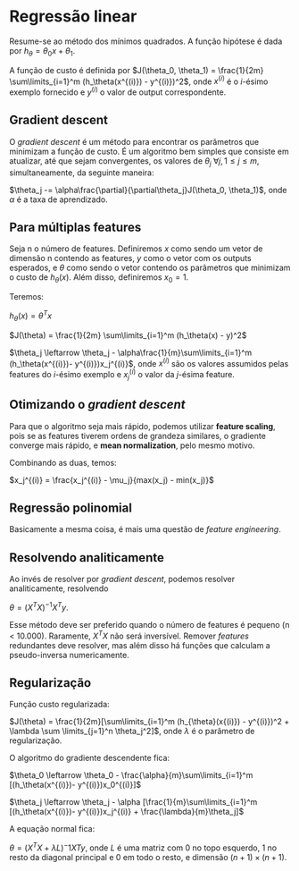 # Regressão linear

Resume-se ao método dos mínimos quadrados.
A função hipótese é dada por $h_\theta = \theta_0 x + \theta_1$.

A função de custo é definida por $J(\theta_0, \theta_1) = \frac{1}{2m} \sum\limits_{i=1}^m
(h_\theta(x^{(i)}) - y^{(i)})^2$, onde $x^{(i)}$ é o $i$-ésimo exemplo fornecido e $y^{(i)}$
o valor de output correspondente.

## Gradient descent

O _gradient descent_ é um método para encontrar os parâmetros que minimizam a função de custo.
É um algoritmo bem simples que consiste em atualizar, até que sejam convergentes, os valores
de $\theta_j$ $\forall j, 1 \leq j \leq m$, simultaneamente, da seguinte maneira:

$\theta_j -= \alpha\frac{\partial}{\partial\theta_j}J(\theta_0, \theta_1)$, onde $\alpha$ é a
taxa de aprendizado.

## Para múltiplas features

Seja n o número de features. Definiremos $x$ como sendo um vetor de dimensão n contendo as features,
$y$ como o vetor com os outputs esperados, e $\theta$ como sendo o vetor contendo os parâmetros que
minimizam o custo de $h_\theta(x)$. Além disso, definiremos $x_0 = 1$.

Teremos:

$h_\theta(x) = \theta^Tx$

$J(\theta) = \frac{1}{2m} \sum\limits_{i=1}^m (h_\theta(x) - y)^2$

$\theta_j \leftarrow \theta_j - \alpha\frac{1}{m}\sum\limits_{i=1}^m (h_\theta(x^{(i)})- y^{(i)})x_j^{(i)}$, onde $x^{(i)}$
são os valores assumidos pelas features do $i$-ésimo exemplo e $x_j^{(i)}$ o valor da $j$-ésima feature.

## Otimizando o _gradient descent_

Para que o algoritmo seja mais rápido, podemos utilizar **feature scaling**, pois se as features
tiverem ordens de grandeza similares, o gradiente converge mais rápido, e **mean normalization**,
pelo mesmo motivo.

Combinando as duas, temos:

$x_j^{(i)} = \frac{x_j^{(i)} - \mu_j}{max(x_j) - min(x_j)}$

## Regressão polinomial

Basicamente a mesma coisa, é mais uma questão de _feature engineering_.

## Resolvendo analiticamente

Ao invés de resolver por _gradient descent_, podemos resolver analiticamente, resolvendo

$\theta = (X^TX)^{-1}X^Ty$.

Esse método deve ser preferido quando o número de features é pequeno (n $<$ 10.000). Raramente, $X^TX$ não será inversível. Remover _features_ redundantes deve resolver, mas além disso há funções que calculam a pseudo-inversa numericamente.

## Regularização

Função custo regularizada:

$J(\theta) = \frac{1}{2m}[\sum\limits_{i=1}^m (h_{\theta}(x{(i)}) - y^{(i)})^2 + \lambda \sum \limits_{j=1}^n \theta_j^2]$, onde $\lambda$ é o parâmetro de regularização.

O algoritmo do gradiente descendente fica:

$\theta_0 \leftarrow \theta_0 - \frac{\alpha}{m}\sum\limits_{i=1}^m [(h_\theta(x^{(i)})- y^{(i)})x_0^{(i)}]$

$\theta_j \leftarrow \theta_j - \alpha [\frac{1}{m}\sum\limits_{i=1}^m [(h_\theta(x^{(i)})- y^{(i)})x_j^{(i)} + \frac{\lambda}{m}\theta_j]$

A equação normal fica:

$\theta = (X^TX + \lambda L)^-1XTy$, onde $L$ é uma matriz com 0 no topo esquerdo, 1 no resto da diagonal principal e 0 em todo o resto, e dimensão $(n+1)\times(n+1)$.
